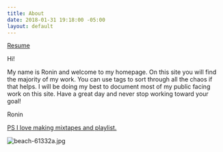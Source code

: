 ```yaml
---
title: About
date: 2018-01-31 19:18:00 -05:00
layout: default
---
```


[Resume](/uploads/Ronin_Wood_Resume.pdf)

Hi! 

My name is Ronin and welcome to my homepage. On this site you will find the majority of my work. You can use tags to sort through all the chaos if that helps. I will be doing my best to document most of my public facing work on this site. Have a great day and never stop working toward your goal!

Ronin

[PS I love making mixtapes and playlist. ](https://open.spotify.com/user/roninwood?si=a7fA3iPoT66MQub8sgIyKw)

![beach-61332a.jpg](/uploads/beach-61332a.jpg)